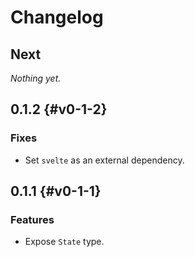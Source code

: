 # Changelog

## Next

_Nothing yet._

## 0.1.2 {#v0-1-2}

### Fixes

- Set `svelte` as an external dependency.

## 0.1.1 {#v0-1-1}

### Features

- Expose `State` type.
